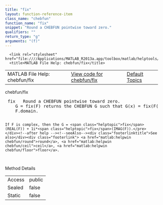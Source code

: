 ```yaml
---
title: "fix"
layout: function-reference-item
class_name: "chebfun"
function_name: "fix"
snippet: "Round a CHEBFUN pointwise toward zero."
qualifiers: ""
return_type: "g"
arguments: "(f)"
---
```


<html>
   <head>
      <meta http-equiv="Content-Type" content="text/html; charset=utf-8">
   
      <link rel="stylesheet" href="file:////Applications/MATLAB_R2013a.app/toolbox/matlab/helptools/private/helpwin.css">
      <title>MATLAB File Help: chebfun/fix</title>
   </head>
   <body>
      <!--Single-page help-->
      <table border="0" cellspacing="0" width="100%">
         <tr class="subheader">
            <td class="headertitle">MATLAB File Help: chebfun/fix</td>
            <td class="subheader-left"><a href="matlab:edit chebfun/fix">View code for chebfun/fix</a></td>
            <td class="subheader-right"><a href="matlab:helpwin">Default Topics</a></td>
         </tr>
      </table>
      <div class="title">chebfun/fix</div>
      <div class="helptext"><pre><!--helptext --> <span class="helptopic">fix</span>   Round a CHEBFUN pointwise toward zero.
    G = <span class="helptopic">fix</span>(F) returns the CHEBFUN G such that G(x) = <span class="helptopic">fix</span>(F(x)) for each x in
    F.domain.
 
    If F is complex, then the G = <span class="helptopic">fix</span>(REAL(F)) + 1i*<span class="helptopic">fix</span>(IMAG(F)).</pre></div><!--after help --><!--seeAlso--><div class="footerlinktitle">See also</div><div class="footerlink"> <a href="matlab:helpwin chebfun/round">round</a>, <a href="matlab:helpwin chebfun/ceil">ceil</a>, <a href="matlab:helpwin chebfun/floor">floor</a>.
</div>
      <!--Method-->
      <div class="sectiontitle">Method Details</div>
      <table class="class-details">
         <tr>
            <td class="class-detail-label">Access</td>
            <td>public</td>
         </tr>
         <tr>
            <td class="class-detail-label">Sealed</td>
            <td>false</td>
         </tr>
         <tr>
            <td class="class-detail-label">Static</td>
            <td>false</td>
         </tr>
      </table>
   </body>
</html>
